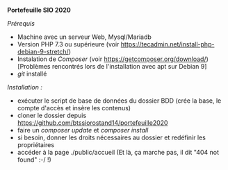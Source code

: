 **Portefeuille SIO 2020**

*Prérequis*
  * Machine avec un serveur Web, Mysql/Mariadb 
  * Version PHP 7.3 ou supérieure (voir https://tecadmin.net/install-php-debian-9-stretch/)
  * Instalation de *Composer* (voir https://getcomposer.org/download/) [Problèmes rencontrés lors de l'installation avec apt sur Debian 9]
  * *git* installé
  

*Installation :*
  * exécuter le script de base de données du dossier BDD (crée la base, le compte d'accès et insère les contenus)
  * cloner le dossier depuis https://github.com/btssiorostand14/portefeuille2020
  * faire un *composer update* et *composer install* 
  * si besoin, donner les droits nécessaires au dossier et redéfinir les propriétaires 
  * accéder à la page ./public/accueil (Et là, ça marche pas, il dit "404 not found" :-/ !)
